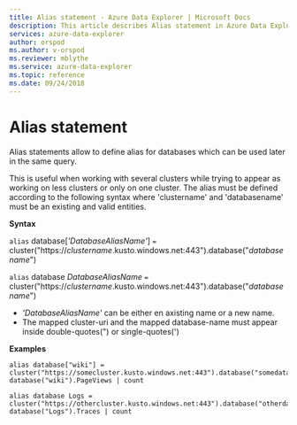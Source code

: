 ```yaml
---
title: Alias statement - Azure Data Explorer | Microsoft Docs
description: This article describes Alias statement in Azure Data Explorer.
services: azure-data-explorer
author: orspod
ms.author: v-orspod
ms.reviewer: mblythe
ms.service: azure-data-explorer
ms.topic: reference
ms.date: 09/24/2018
---
```

# Alias statement

Alias statements allow to define alias for databases which can be used later in the same query.

This is useful when working with several clusters while trying to appear as working on less clusters or only on one cluster.
The alias must be defined according to the following syntax where 'clustername' and 'databasename' must be an existing and valid entities.

**Syntax**

`alias` database[*'DatabaseAliasName'*] `=` cluster("https://*clustername*.kusto.windows.net:443").database("*databasename*")

`alias` database *DatabaseAliasName* `=` cluster("https://*clustername*.kusto.windows.net:443").database("*databasename*")

* *'DatabaseAliasName'* can be either en axisting name or a new name.
* The mapped cluster-uri and the mapped database-name must appear inside double-quotes(") or single-quotes(')

**Examples**

```kusto
alias database["wiki"] = cluster("https://somecluster.kusto.windows.net:443").database("somedatabase");
database("wiki").PageViews | count 
```

```kusto
alias database Logs = cluster("https://othercluster.kusto.windows.net:443").database("otherdatabase");
database("Logs").Traces | count 
```